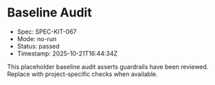 # Baseline Audit

- Spec: SPEC-KIT-067
- Mode: no-run
- Status: passed
- Timestamp: 2025-10-21T16:44:34Z

This placeholder baseline audit asserts guardrails have been reviewed. Replace with project-specific checks when available.
